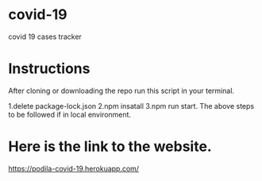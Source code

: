 # covid-19
covid 19 cases tracker

# Instructions
After cloning or downloading the repo run this script in your terminal.

1.delete package-lock.json
2.npm insatall
3.npm run start.
The above steps to be followed if in local environment.


# Here is the link to the website.
https://podila-covid-19.herokuapp.com/
